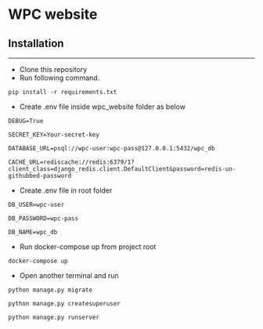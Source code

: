 # WPC website

## Installation ##

---

  * Clone this repository
  * Run following command.

 `pip install -r requirements.txt` 
 
  * Create .env file inside wpc_website folder as below
  
  `DEBUG=True`

  `SECRET_KEY=Your-secret-key`

  `DATABASE_URL=psql://wpc-user:wpc-pass@127.0.0.1:5432/wpc_db`

  `CACHE_URL=rediscache://redis:6379/1?client_class=django_redis.client.DefaultClient&password=redis-un-githubbed-password`
  
  * Create .env file in root folder <optional>
  
  `DB_USER=wpc-user`
  
  `DB_PASSWORD=wpc-pass`
  
  `DB_NAME=wpc_db`

  * Run docker-compose up from project root
  
  `docker-compose up`
  
  * Open another terminal and run
  
  `python manage.py migrate`
  
  `python manage.py createsuperuser`
  
  `python manage.py runserver`
